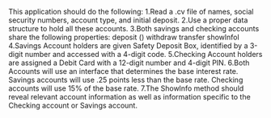 This application should do the following:
1.Read a .cv file of names, social security numbers, account type, and initial deposit.
2.Use a proper data structure to hold all these accounts.
3.Both savings and checking accounts share the following properties:
  deposit ()
  withdraw transfer showlnfol
4.Savings Account holders are given Safety Deposit Box, identified by a 3-digit number and accessed with a 4-digit code.
5.Checking Account holders are assigned a Debit Card with a 12-digit number and 4-digit PIN.
6.Both Accounts will use an interface that determines the base interest rate.
  Savings accounts will use .25 points less than the base rate.
  Checking accounts will use 15% of the base rate.
7.The Showlnfo method should reveal relevant account information as well as information specific to the Checking account or Savings account.
